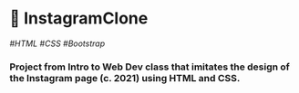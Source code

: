 # 📸 InstagramClone 

_\#HTML \#CSS \#Bootstrap_

### Project from Intro to Web Dev class that imitates the design of the Instagram page (c. 2021) using HTML and CSS. 



